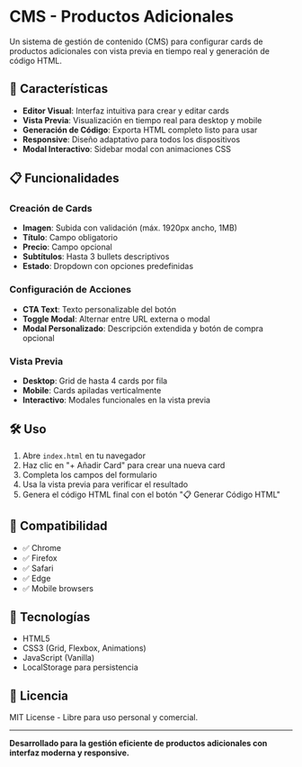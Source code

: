 # CMS - Productos Adicionales

Un sistema de gestión de contenido (CMS) para configurar cards de productos adicionales con vista previa en tiempo real y generación de código HTML.

## 🚀 Características

- **Editor Visual**: Interfaz intuitiva para crear y editar cards
- **Vista Previa**: Visualización en tiempo real para desktop y mobile
- **Generación de Código**: Exporta HTML completo listo para usar
- **Responsive**: Diseño adaptativo para todos los dispositivos
- **Modal Interactivo**: Sidebar modal con animaciones CSS

## 📋 Funcionalidades

### Creación de Cards
- **Imagen**: Subida con validación (máx. 1920px ancho, 1MB)
- **Título**: Campo obligatorio
- **Precio**: Campo opcional
- **Subtítulos**: Hasta 3 bullets descriptivos
- **Estado**: Dropdown con opciones predefinidas

### Configuración de Acciones
- **CTA Text**: Texto personalizable del botón
- **Toggle Modal**: Alternar entre URL externa o modal
- **Modal Personalizado**: Descripción extendida y botón de compra opcional

### Vista Previa
- **Desktop**: Grid de hasta 4 cards por fila
- **Mobile**: Cards apiladas verticalmente
- **Interactivo**: Modales funcionales en la vista previa

## 🛠️ Uso

1. Abre `index.html` en tu navegador
2. Haz clic en "+ Añadir Card" para crear una nueva card
3. Completa los campos del formulario
4. Usa la vista previa para verificar el resultado
5. Genera el código HTML final con el botón "📋 Generar Código HTML"

## 📱 Compatibilidad

- ✅ Chrome
- ✅ Firefox
- ✅ Safari
- ✅ Edge
- ✅ Mobile browsers

## 🎨 Tecnologías

- HTML5
- CSS3 (Grid, Flexbox, Animations)
- JavaScript (Vanilla)
- LocalStorage para persistencia

## 📄 Licencia

MIT License - Libre para uso personal y comercial.

---

**Desarrollado para la gestión eficiente de productos adicionales con interfaz moderna y responsive.**

